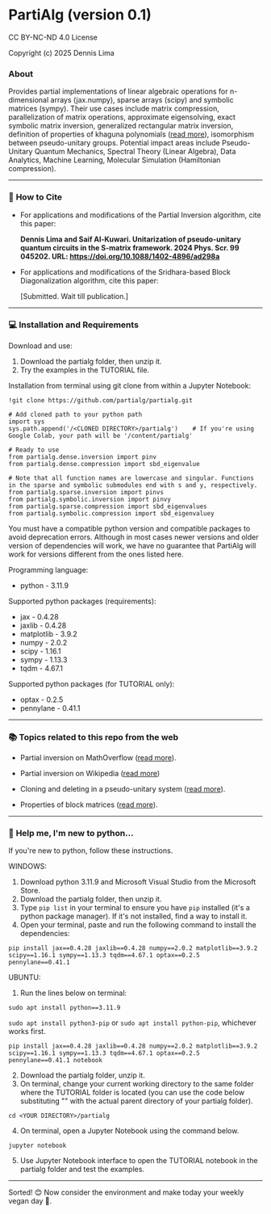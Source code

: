 # PartiAlg (version 0.1)

CC BY-NC-ND 4.0 License

Copyright (c) 2025 Dennis Lima

### **About**
Provides partial implementations of linear algebraic operations for n-dimensional arrays (jax.numpy), sparse arrays (scipy) and symbolic matrices (sympy). Their use cases include matrix compression, parallelization of matrix operations, approximate eigensolving, exact symbolic matrix inversion, generalized rectangular matrix inversion, definition of properties of khaguna polynomials (<a href="https://www.jstor.org/stable/224869">read more</a>), isomorphism between pseudo-unitary groups. Potential impact areas include Pseudo-Unitary Quantum Mechanics, Spectral Theory (Linear Algebra), Data Analytics, Machine Learning, Molecular Simulation (Hamiltonian compression).

---
### 💬 **How to Cite**
- For applications and modifications of the Partial Inversion algorithm, cite this paper:
  
  **Dennis Lima and Saif Al-Kuwari. Unitarization of pseudo-unitary quantum circuits in the S-matrix framework. 2024 Phys. Scr. 99 045202. URL: https://doi.org/10.1088/1402-4896/ad298a**

- For applications and modifications of the Sridhara-based Block Diagonalization algorithm, cite this paper:

  [Submitted. Wait till publication.]

---
### 💻 **Installation and Requirements**
Download and use:
1. Download the partialg folder, then unzip it.
2. Try the examples in the TUTORIAL file.


Installation from terminal using git clone from within a Jupyter Notebook:

```
!git clone https://github.com/partialg/partialg.git

# Add cloned path to your python path
import sys
sys.path.append('/<CLONED DIRECTORY>/partialg')    # If you're using Google Colab, your path will be '/content/partialg'

# Ready to use
from partialg.dense.inversion import pinv
from partialg.dense.compression import sbd_eigenvalue

# Note that all function names are lowercase and singular. Functions in the sparse and symbolic submodules end with s and y, respectively.
from partialg.sparse.inversion import pinvs
from partialg.symbolic.inversion import pinvy
from partialg.sparse.compression import sbd_eigenvalues
from partialg.symbolic.compression import sbd_eigenvaluey
```

You must have a compatible python version and compatible packages to avoid deprecation errors. Although in most cases newer versions and older version of dependencies will work, we have no guarantee that PartiAlg will work for versions different from the ones listed here.

Programming language:
- python - 3.11.9

Supported python packages (requirements):
- jax - 0.4.28
- jaxlib - 0.4.28
- matplotlib - 3.9.2
- numpy - 2.0.2
- scipy - 1.16.1
- sympy - 1.13.3
- tqdm - 4.67.1 

Supported python packages (for TUTORIAL only):
- optax - 0.2.5
- pennylane - 0.41.1

---
### 📚 **Topics related to this repo from the web**

- Partial inversion on MathOverflow (<a href="https://mathoverflow.net/questions/186026/partial-inverse-of-a-matrix-or-does-it-have-its-own-name/477652#477652">read more</a>).

- Partial inversion on Wikipedia (<a href="https://en.wikipedia.org/wiki/Partial_inverse_of_a_matrix">read more</a>)

- Cloning and deleting in a pseudo-unitary system (<a href="https://link.springer.com/article/10.1007/s11467-021-1063-z">read more</a>).

- Properties of block matrices (<a href="https://en.wikipedia.org/wiki/Block_matrix">read more</a>).

---
### 🥲 **Help me, I'm new to python...**

If you're new to python, follow these instructions.

WINDOWS:
1. Download python 3.11.9 and Microsoft Visual Studio from the Microsoft Store.
2. Download the partialg folder, then unzip it.
3. Type `pip list` in your terminal to ensure you have `pip` installed (it's a python package manager). If it's not installed, find a way to install it.
4. Open your terminal, paste and run the following command to install the dependencies:

`
pip install jax==0.4.28 jaxlib==0.4.28 numpy==2.0.2 matplotlib==3.9.2 scipy==1.16.1 sympy==1.13.3 tqdm==4.67.1 optax==0.2.5 pennylane==0.41.1
`


UBUNTU:

1. Run the lines below on terminal:

`sudo apt install python==3.11.9`

`sudo apt install python3-pip` or `sudo apt install python-pip`, whichever works first.

`
pip install jax==0.4.28 jaxlib==0.4.28 numpy==2.0.2 matplotlib==3.9.2 scipy==1.16.1 sympy==1.13.3 tqdm==4.67.1 optax==0.2.5 pennylane==0.41.1 notebook
`

2. Download the partialg folder, unzip it.
3. On terminal, change your current working directory to the same folder where the TUTORIAL folder is located (you can use the code below substituting "<YOUR DIRECTORY>" with the actual parent directory of your partialg folder). 

`cd <YOUR DIRECTORY>/partialg`

4. On terminal, open a Jupyter Notebook using the command below.

`jupyter notebook`

5. Use Jupyter Notebook interface to open the TUTORIAL notebook in the partialg folder and test the examples.

---
Sorted! 😊 Now consider the environment and make today your weekly vegan day 🌟.
